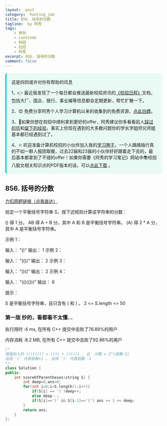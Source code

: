 ```yaml
---
layout:  post
category:  hunting_job
title: 856. 括号的分数
tagline:  by 阿秀
tags:
    - 原创
    - LeetCode
    - 校招
    - 社招
    - 阿秀
excerpt: 856. 括号的分数
comment: false
---
```




<div style="border-color: #24C6DC;
            background-color: #e9f9f3;         
            margin: 1rem 0;
        padding: .25rem 1rem;
        border-left-width: .3rem;
        border-left-style: solid;
        border-radius: .5rem;
        color: inherit;">
  <p>这是四则或许对你有帮助的讯息</p>
  <p>1、👉 最近我发现了一个每日都会推送最新校招资讯的<a style="text-decoration: underline" href="https://flowus.cn/ee50d5eb-3cd5-4f74-880e-95b215dd4ff2" target="_blank">《校招日程》</a>文档，包括大厂、国企、银行、事业编等信息都会定期更新，帮忙扩散一下。</p>  
  <p>2、😍
    免费分享阿秀个人学习计算机以来的收集到的免费资源，<a style="text-decoration: underline" href="/notes/07-resources/01-free/01-introduce.html" target="_blank">点此白嫖</a>。
  </p>
  <p>3、🚀如果你想在校招中顺利拿到更好的offer，阿秀建议你多看看前人<a style="text-decoration: underline" href="https://www.yuque.com/tuobaaxiu/httmmc/npg1k81zeq4wfpyz" target="_blank">踩过的坑</a>和<a style="text-decoration: underline"  target="_blank" href="https://www.yuque.com/tuobaaxiu/httmmc/gge9ppd0mbu2d3dp">留下的经验</a>，事实上你现在遇到的大多数问题你的学长学姐师兄师姐基本都已经遇到过了。
  </p>
  <p>4、🔥 欢迎准备计算机校招的小伙伴加入我的<a  style="text-decoration: underline" href="https://www.yuque.com/tuobaaxiu/httmmc/xg0otqvc17wfx4u9" target="_blank">学习圈子</a>，一个人踽踽独行真的不如一群人报团取暖，过去22届和23届的小伙伴好好跟着走下去的，最后基本都拿到了不错的offer！如果你需要《阿秀的学习笔记》网站中📚︎校招八股文相关知识点的PDF版本的话，可以<a style="text-decoration: underline" href="/notes/08-other/02-question.html#_5、如何下载阿秀的学习笔记内容pdf版本" target="_blank">点此下载</a> 。</p>   </div>


## 856. 括号的分数

[力扣原题链接（点我直达）](https://leetcode-cn.com/problems/score-of-parentheses/)

给定一个平衡括号字符串 S，按下述规则计算该字符串的分数：

() 得 1 分。
AB 得 A + B 分，其中 A 和 B 是平衡括号字符串。
(A) 得 2 * A 分，其中 A 是平衡括号字符串。


示例 1：

输入： "()"
输出： 1
示例 2：

输入： "(())"
输出： 2
示例 3：

输入： "()()"
输出： 2
示例 4：

输入： "(()(()))"
输出： 6


提示：

S 是平衡括号字符串，且只含有 ( 和 ) 。
2 <= S.length <= 50





### 第一版 抄的，看都看不太懂...



执行用时 :4 ms, 在所有 C++ 提交中击败了76.89%的用户

内存消耗 :8.2 MB, 在所有 C++ 提交中击败了92.86%的用户



```c++
/*
借鉴别人的 (()(())) = (()) + ((())) , 且  分数 = 2^(层数-1)
出现 '(' 代表层数+1 ， 出现 ')' 代表层数 -1
*/
class Solution {
public:
    int scoreOfParentheses(string S) {
        int deep=0,ans=0;
        for(int i=0;i<S.length();i++){
            if(S[i] == '(')deep++;
            else deep--;
            if(S[i]==')' && S[i-1]=='(') ans += 1 << deep;
        }
        return ans;
    }
};
```

<p id="使括号有效的最少添加"></p>

